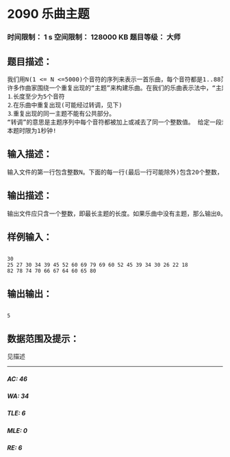 # 2090 乐曲主题   
### 时间限制： 1 s     空间限制： 128000 KB     题目等级： 大师  
## 题目描述：  

<pre>
我们用N(1 <= N <=5000)个音符的序列来表示一首乐曲，每个音符都是1..88范围内的整数，每个数表示钢琴上的一个键。很不幸这种表示旋律的方法忽略了音符的时值，但这项编程任务是关于音高的，与时值无关。
许多作曲家围绕一个重复出现的“主题”来构建乐曲。在我们的乐曲表示法中，“主题”是整个音符序列的一个子串，它需要满足如下条件：
⒈长度至少为5个音符
⒉在乐曲中重复出现(可能经过转调，见下)
⒊重复出现的同一主题不能有公共部分。
“转调”的意思是主题序列中每个音符都被加上或减去了同一个整数值。 给定一段乐曲，计算其中最长主题的长度(即音符数)。
本题时限为1秒钟!
</pre>
  
  
## 输入描述：  

<pre>
输入文件的第一行包含整数N。下面的每一行(最后一行可能除外)包含20个整数，表示音符序列。最后一行可能少于20个音符。
</pre>
  
  
## 输出描述：  

<pre>
输出文件应只含一个整数，即最长主题的长度。如果乐曲中没有主题，那么输出0。
</pre>
  
  
## 样例输入：  

<pre><code>
30
25 27 30 34 39 45 52 60 69 79 69 60 52 45 39 34 30 26 22 18
82 78 74 70 66 67 64 60 65 80
</code></pre>
  
  
## 输出输出：  

<pre><code>
5
</code></pre>
  
  
## 数据范围及提示：  

<pre>
见描述
</pre>
  
  
***  

##### AC: 46  
##### WA: 34  
##### TLE: 6  
##### MLE: 0  
##### RE: 6  

